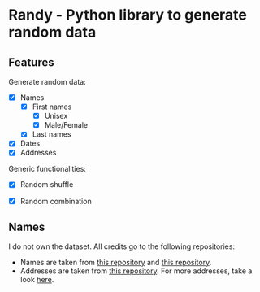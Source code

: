 # Randy - Python library to generate random data

## Features
Generate random data:
- [x] Names
    - [x] First names
        - [x] Unisex
        - [x] Male/Female
    - [x] Last names
- [x] Dates
- [x] Addresses

Generic functionalities:
- [x] Random shuffle
- [x] Random combination


## Names
I do not own the dataset. All credits go to the following repositories:

* Names are taken from [this repository](https://github.com/dominictarr/random-name) and [this repository](https://github.com/treyhunner/names).
* Addresses are taken from [this repository](https://github.com/EthanRBrown/rrad.git). For more addresses, take a look [here](https://openaddresses.io).